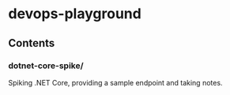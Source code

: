 # devops-playground

## Contents

### dotnet-core-spike/

Spiking .NET Core, providing a sample endpoint and taking notes.